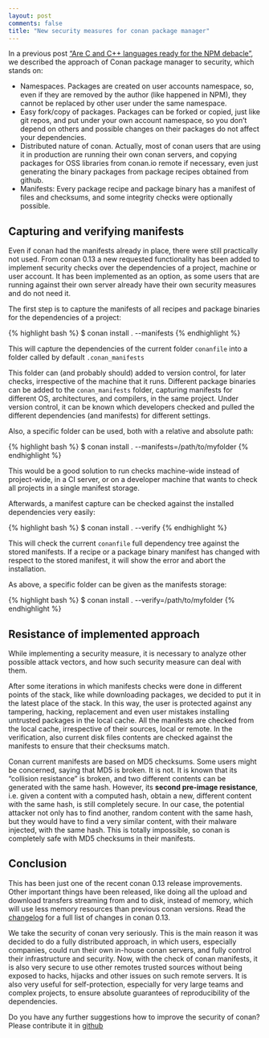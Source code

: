 ```yaml
---
layout: post
comments: false
title: "New security measures for conan package manager"
---
```


In a previous post [“Are C and C++ languages ready for the NPM debacle”](https://blog.conan.io/2016/03/30/are-c-and-c++-languages-ready-for-the-npm-debacle.html), we described the approach of Conan package manager to security, which stands on:

- Namespaces. Packages are created on user accounts namespace, so, even if they are removed by the author (like happened in NPM), they cannot be replaced by other user under the same namespace.
- Easy fork/copy of packages. Packages can be forked or copied, just like git repos, and put under your own account namespace, so you don’t depend on others and possible changes on their packages do not affect your dependencies.
- Distributed nature of conan. Actually, most of conan users that are using it in production are running their own conan servers, and copying packages for OSS libraries from conan.io remote if necessary, even just generating the binary packages from package recipes obtained from github.
- Manifests: Every package recipe and package binary has a manifest of files and checksums, and some integrity checks were optionally possible.


Capturing and verifying manifests
------------------------------------

Even if conan had the manifests already in place, there were still practically not used. From conan 0.13 a new requested functionality has been added to implement security checks over the dependencies of a project, machine or user account. It has been implemented as an option, as some users that are running against their own server already have their own security measures and do not need it.

The first step is to capture the manifests of all recipes and package binaries for the dependencies of a project:


{% highlight bash %}
$ conan install . --manifests
{% endhighlight %}

This will capture the dependencies of the current folder ``conanfile`` into a folder called by default ``.conan_manifests``

This folder can (and probably should) added to version control, for later checks, irrespective of the machine that it runs. Different package binaries can be added to the ``conan_manifests`` folder, capturing manifests for different OS, architectures, and compilers, in the same project. Under version control, it can be known which developers checked and pulled the different dependencies (and manifests) for different settings.

Also, a specific folder can be used, both with a relative and absolute path:

{% highlight bash %}
$ conan install . --manifests=/path/to/myfolder
{% endhighlight %}

This would be a good solution to run checks machine-wide instead of project-wide, in a CI server, or on a developer machine that wants to check all projects in a single manifest storage.

Afterwards, a manifest capture can be checked against the installed dependencies very easily:


{% highlight bash %}
$ conan install . --verify
{% endhighlight %}

This will check the current ``conanfile`` full dependency tree against the stored manifests. If a recipe or a package binary manifest has changed with respect to the stored manifest, it will show the error and abort the installation.

As above, a specific folder can be given as the manifests storage:

{% highlight bash %}
$ conan install . --verify=/path/to/myfolder
{% endhighlight %}

Resistance of implemented approach
----------------------------------------------------------------

While implementing a security measure, it is necessary to analyze other possible attack vectors, and how such security measure can deal with them.

After some iterations in which manifests checks were done in different points of the stack, like while downloading packages, we decided to put it in the latest place of the stack. In this way, the user is protected against any tampering, hacking, replacement and even user mistakes installing untrusted packages in the local cache. All the manifests are checked from the local cache, irrespective of their sources, local or remote. In the verification, also current disk files contents are checked against the manifests to ensure that their checksums match.

Conan current manifests are based on MD5 checksums. Some users might be concerned, saying that MD5 is broken. It is not. It is known that its “collision resistance” is broken, and two different contents can be generated with the same hash. However, its **second pre-image resistance**, i.e. given a content with a computed hash, obtain a new, different content with the same hash, is still completely secure. In our case, the potential attacker not only has to find another, random content with the same hash, but they would have to find a very similar content, with their malware injected, with the same hash. This is totally impossible, so conan is completely safe with MD5 checksums in their manifests.



Conclusion
----------------------------------------------------------------

This has been just one of the recent conan 0.13 release improvements. Other important things have been released, like doing all the upload and download transfers streaming from and to disk, instead of memory, which will use less memory resources than previous conan versions. Read the [changelog](http://docs.conan.io/en/latest/changelog.html) for a full list of changes in conan 0.13.

We take the security of conan very seriously. This is the main reason it was decided to do a fully distributed approach, in which users, especially companies, could run their own in-house conan servers, and fully control their infrastructure and security. Now, with the check of conan manifests, it is also very secure to use other remotes trusted sources without being exposed to hacks, hijacks and other issues on such remote servers. It is also very useful for self-protection, especially for very large teams and complex projects, to ensure absolute guarantees of reproducibility of the dependencies. 

Do you have any further suggestions how to improve the security of conan? Please contribute it in [github](https://github.com/conan-io/conan)
